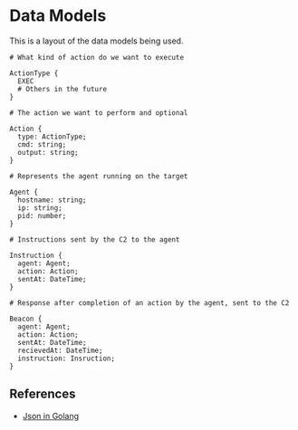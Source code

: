 # Data Models

This is a layout of the data models being used.

```
# What kind of action do we want to execute

ActionType {
  EXEC
  # Others in the future
}

# The action we want to perform and optional

Action {
  type: ActionType;
  cmd: string;
  output: string;
}

# Represents the agent running on the target

Agent {
  hostname: string;
  ip: string;
  pid: number;
}

# Instructions sent by the C2 to the agent

Instruction {
  agent: Agent;
  action: Action;
  sentAt: DateTime;
}

# Response after completion of an action by the agent, sent to the C2

Beacon {
  agent: Agent;
  action: Action;
  sentAt: DateTime;
  recievedAt: DateTime;
  instruction: Insruction;
}
```

## References

- [Json in Golang](https://gobyexample.com/json)
